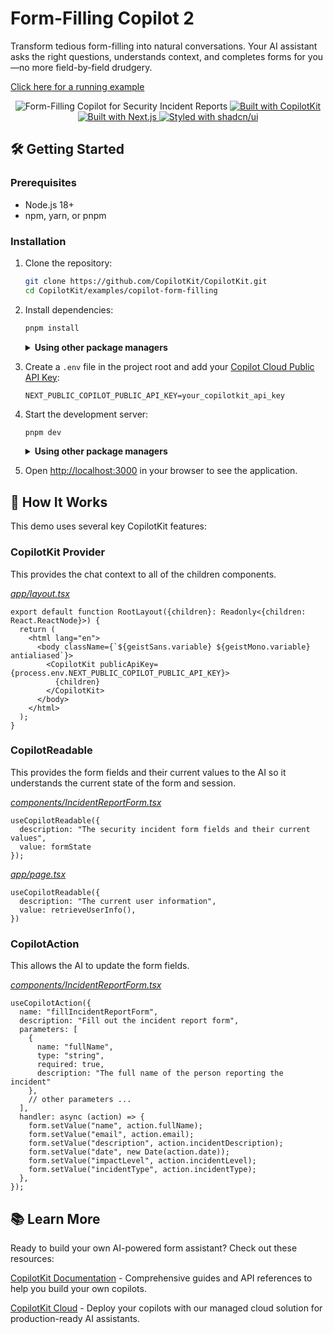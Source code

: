 

# Form-Filling Copilot 2
Transform tedious form-filling into natural conversations. Your AI assistant asks the right questions, understands context, and completes forms for you—no more field-by-field drudgery.

[Click here for a running example](https://form-filling-copilot.vercel.app/)

<div align="center">
  <img src="./preview.gif" alt="Form-Filling Copilot for Security Incident Reports"/>

  <a href="https://copilotkit.ai" target="_blank">
    <img src="https://img.shields.io/badge/Built%20with-CopilotKit-6963ff" alt="Built with CopilotKit"/>
  </a>
  <a href="https://nextjs.org" target="_blank">
    <img src="https://img.shields.io/badge/Built%20with-Next.js%2015-black" alt="Built with Next.js"/>
  </a>
  <a href="https://ui.shadcn.com/" target="_blank">
    <img src="https://img.shields.io/badge/Styled%20with-shadcn%2Fui-black" alt="Styled with shadcn/ui"/>
  </a>
</div>

## 🛠️ Getting Started

### Prerequisites

- Node.js 18+ 
- npm, yarn, or pnpm

### Installation

1. Clone the repository:
   ```bash
   git clone https://github.com/CopilotKit/CopilotKit.git
   cd CopilotKit/examples/copilot-form-filling
   ```

2. Install dependencies:

   ```bash
   pnpm install
   ```

   <details>
     <summary><b>Using other package managers</b></summary>
     
     ```bash
     # Using yarn
     yarn install
     
     # Using pnpm
     npm install
     ```
   </details>

3. Create a `.env` file in the project root and add your [Copilot Cloud Public API Key](https://cloud.copilotkit.ai):
   ```
   NEXT_PUBLIC_COPILOT_PUBLIC_API_KEY=your_copilotkit_api_key
   ```

4. Start the development server:

   ```bash
   pnpm dev
   ```

   <details>
     <summary><b>Using other package managers</b></summary>
     
     ```bash
     # Using yarn
     yarn dev
     
     # Using pnpm
     npm run dev
     ```
   </details>

5. Open [http://localhost:3000](http://localhost:3000) in your browser to see the application.

## 🧩 How It Works

This demo uses several key CopilotKit features:

### CopilotKit Provider
This provides the chat context to all of the children components.

<em>[app/layout.tsx](./app/layout.tsx)</em>

```tsx
export default function RootLayout({children}: Readonly<{children: React.ReactNode}>) {
  return (
    <html lang="en">
      <body className={`${geistSans.variable} ${geistMono.variable} antialiased`}>
        <CopilotKit publicApiKey={process.env.NEXT_PUBLIC_COPILOT_PUBLIC_API_KEY}>
          {children}
        </CopilotKit>
      </body>
    </html>
  );
}
```

### CopilotReadable
This provides the form fields and their current values to the AI so it understands the current state of the form and session.

<em>[components/IncidentReportForm.tsx](./components/IncidentReportForm.tsx)</em>

```tsx
useCopilotReadable({
  description: "The security incident form fields and their current values",
  value: formState
});
```

<em>[app/page.tsx](./app/page.tsx)</em>

```tsx
useCopilotReadable({
  description: "The current user information",
  value: retrieveUserInfo(),
})
```

### CopilotAction
This allows the AI to update the form fields.

<em>[components/IncidentReportForm.tsx](./components/IncidentReportForm.tsx)</em>

```tsx
useCopilotAction({
  name: "fillIncidentReportForm",
  description: "Fill out the incident report form",
  parameters: [
    {
      name: "fullName",
      type: "string",
      required: true,
      description: "The full name of the person reporting the incident"
    },
    // other parameters ...
  ],
  handler: async (action) => {
    form.setValue("name", action.fullName);
    form.setValue("email", action.email);
    form.setValue("description", action.incidentDescription);
    form.setValue("date", new Date(action.date));
    form.setValue("impactLevel", action.incidentLevel);
    form.setValue("incidentType", action.incidentType);
  },
});
```

## 📚 Learn More

Ready to build your own AI-powered form assistant? Check out these resources:

[CopilotKit Documentation](https://docs.copilotkit.ai) - Comprehensive guides and API references to help you build your own copilots.

[CopilotKit Cloud](https://cloud.copilotkit.ai/) - Deploy your copilots with our managed cloud solution for production-ready AI assistants.
